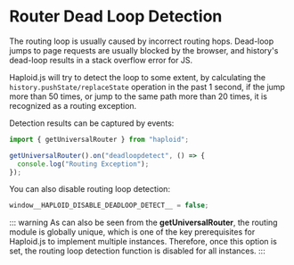 # Router Dead Loop Detection

The routing loop is usually caused by incorrect routing hops. Dead-loop jumps to page requests are usually blocked by the browser, and history's dead-loop results in a stack overflow error for JS.

Haploid.js will try to detect the loop to some extent, by calculating the `history.pushState/replaceState` operation in the past 1 second, if the jump more than 50 times, or jump to the same path more than 20 times, it is recognized as a routing exception.

Detection results can be captured by events:

```ts
import { getUniversalRouter } from "haploid";

getUniversalRouter().on("deadloopdetect", () => {
  console.log("Routing Exception");
});
```

You can also disable routing loop detection:

```ts
window__HAPLOID_DISABLE_DEADLOOP_DETECT__ = false;
```

::: warning
As can also be seen from the **getUniversalRouter**, the routing module is globally unique, which is one of the key prerequisites for Haploid.js to implement multiple instances. Therefore, once this option is set, the routing loop detection function is disabled for all instances.
:::
